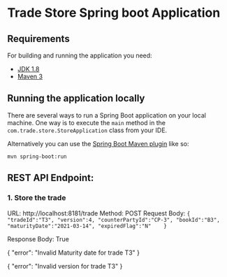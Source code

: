 # Trade Store Spring boot Application

## Requirements

For building and running the application you need:

- [JDK 1.8](http://www.oracle.com/technetwork/java/javase/downloads/jdk8-downloads-2133151.html)
- [Maven 3](https://maven.apache.org)

## Running the application locally

There are several ways to run a Spring Boot application on your local machine. One way is to execute the `main` method in the `com.trade.store.StoreApplication` class from your IDE.

Alternatively you can use the [Spring Boot Maven plugin](https://docs.spring.io/spring-boot/docs/current/reference/html/build-tool-plugins-maven-plugin.html) like so:

```shell
mvn spring-boot:run
```

## REST API Endpoint:
### 1. Store the trade
URL: http://localhost:8181/trade
Method: POST
Request Body: 
`{
	"tradeId":"T3",
	"version":4,
	"counterPartyId":"CP-3",
	"bookId":"B3",
	"maturityDate":"2021-03-14",
	"expiredFlag":"N"	
}`

Response Body:
True

{
    "error": "Invalid Maturity date for trade T3"
}

{
    "error": "Invalid version for trade T3"
}